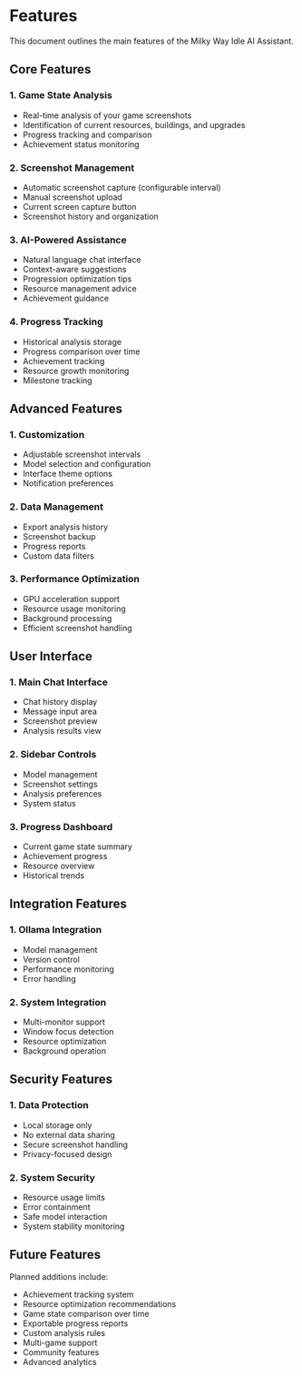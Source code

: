 # Features

This document outlines the main features of the Milky Way Idle AI Assistant.

## Core Features

### 1. Game State Analysis
- Real-time analysis of your game screenshots
- Identification of current resources, buildings, and upgrades
- Progress tracking and comparison
- Achievement status monitoring

### 2. Screenshot Management
- Automatic screenshot capture (configurable interval)
- Manual screenshot upload
- Current screen capture button
- Screenshot history and organization

### 3. AI-Powered Assistance
- Natural language chat interface
- Context-aware suggestions
- Progression optimization tips
- Resource management advice
- Achievement guidance

### 4. Progress Tracking
- Historical analysis storage
- Progress comparison over time
- Achievement tracking
- Resource growth monitoring
- Milestone tracking

## Advanced Features

### 1. Customization
- Adjustable screenshot intervals
- Model selection and configuration
- Interface theme options
- Notification preferences

### 2. Data Management
- Export analysis history
- Screenshot backup
- Progress reports
- Custom data filters

### 3. Performance Optimization
- GPU acceleration support
- Resource usage monitoring
- Background processing
- Efficient screenshot handling

## User Interface

### 1. Main Chat Interface
- Chat history display
- Message input area
- Screenshot preview
- Analysis results view

### 2. Sidebar Controls
- Model management
- Screenshot settings
- Analysis preferences
- System status

### 3. Progress Dashboard
- Current game state summary
- Achievement progress
- Resource overview
- Historical trends

## Integration Features

### 1. Ollama Integration
- Model management
- Version control
- Performance monitoring
- Error handling

### 2. System Integration
- Multi-monitor support
- Window focus detection
- Resource optimization
- Background operation

## Security Features

### 1. Data Protection
- Local storage only
- No external data sharing
- Secure screenshot handling
- Privacy-focused design

### 2. System Security
- Resource usage limits
- Error containment
- Safe model interaction
- System stability monitoring

## Future Features

Planned additions include:
- Achievement tracking system
- Resource optimization recommendations
- Game state comparison over time
- Exportable progress reports
- Custom analysis rules
- Multi-game support
- Community features
- Advanced analytics 